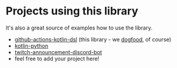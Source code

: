 # Projects using this library

It's also a great source of examples how to use the library.

* [github-actions-kotlin-dsl](https://github.com/krzema12/github-actions-kotlin-dsl/tree/main/.github/workflows) (this library - we [dogfood](https://en.wikipedia.org/wiki/Eating_your_own_dog_food), of course)
* [kotlin-python](https://github.com/krzema12/kotlin-python/tree/python-backend/.github/workflows)
* [twitch-announcement-discord-bot](https://github.com/NikkyAI/twitch-announcement-discord-bot/tree/main/.github/workflows)
* feel free to add your project here!
